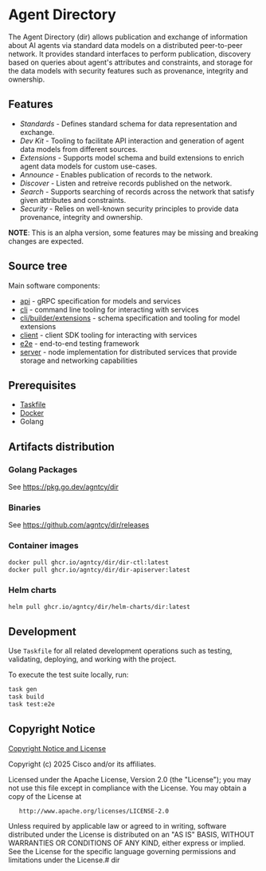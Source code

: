 # Agent Directory

The Agent Directory (dir) allows publication and exchange of information about AI
agents via standard data models on a distributed peer-to-peer network. 
It provides standard interfaces to perform publication, discovery based on queries about agent's
attributes and constraints, and storage for the data models with security features such as
provenance, integrity and ownership.

## Features

- _Standards_ - Defines standard schema for data representation and exchange.
- _Dev Kit_ - Tooling to facilitate API interaction and generation of agent data models from different sources.
- _Extensions_ - Supports model schema and build extensions to enrich agent data models for custom use-cases.
- _Announce_ - Enables publication of records to the network.
- _Discover_ - Listen and retreive records published on the network.
- _Search_ - Supports searching of records across the network that satisfy given attributes and constraints.
- _Security_ - Relies on well-known security principles to provide data provenance, integrity and ownership.

**NOTE**: This is an alpha version, some features may be missing and breaking changes are expected.

## Source tree

Main software components:

- [api](./api) - gRPC specification for models and services
- [cli](./cli) - command line tooling for interacting with services
- [cli/builder/extensions](./cli/builder/extensions) - schema specification and tooling for model extensions
- [client](./client) - client SDK tooling for interacting with services
- [e2e](./e2e) - end-to-end testing framework
- [server](./server) - node implementation for distributed services that provide storage and networking capabilities

## Prerequisites

- [Taskfile](https://taskfile.dev/)
- [Docker](https://www.docker.com/)
- Golang

## Artifacts distribution

### Golang Packages

See https://pkg.go.dev/agntcy/dir

### Binaries

See https://github.com/agntcy/dir/releases

### Container images

```bash
docker pull ghcr.io/agntcy/dir/dir-ctl:latest
docker pull ghcr.io/agntcy/dir/dir-apiserver:latest
```

### Helm charts

```bash
helm pull ghcr.io/agntcy/dir/helm-charts/dir:latest
```

## Development

Use `Taskfile` for all related development operations such as testing, validating, deploying, and working with the project.

To execute the test suite locally, run:

```bash
task gen
task build
task test:e2e
```

## Copyright Notice

[Copyright Notice and License](./LICENSE.md)

Copyright (c) 2025 Cisco and/or its affiliates.

Licensed under the Apache License, Version 2.0 (the "License");
you may not use this file except in compliance with the License.
You may obtain a copy of the License at

       http://www.apache.org/licenses/LICENSE-2.0

Unless required by applicable law or agreed to in writing, software
distributed under the License is distributed on an "AS IS" BASIS,
WITHOUT WARRANTIES OR CONDITIONS OF ANY KIND, either express or implied.
See the License for the specific language governing permissions and
limitations under the License.# dir
